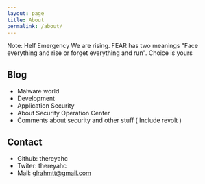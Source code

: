 ```yaml
---
layout: page
title: About
permalink: /about/
---
```


Note: Helf Emergency
We are rising.
FEAR has two meanings "Face everything and rise or forget everything and run".
Choice is yours

## Blog

- Malware world
- Development
- Application Security
- About Security Operation Center
- Comments about security and other stuff ( Include revolt )


## Contact

- Github: thereyahc
- Twiter: thereyahc
- Mail: glrahmtt@gmail.com
